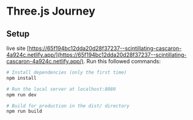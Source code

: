 # Three.js Journey

## Setup
live site [https://65f194bc12dda20d28f37237--scintillating-cascaron-4a924c.netlify.app/](https://65f194bc12dda20d28f37237--scintillating-cascaron-4a924c.netlify.app/).
Run this followed commands:

``` bash
# Install dependencies (only the first time)
npm install

# Run the local server at localhost:8080
npm run dev

# Build for production in the dist/ directory
npm run build
```
